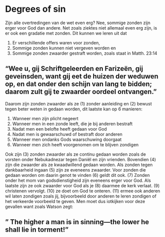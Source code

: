 # Degrees of sin

Zijn alle overtredingen van de wet even erg? Nee, sommige zonden zijn erger voor God dan andere. Net zoals ziektes niet allemaal even erg zijn, is er ook een gradatie met zonden. Dit kunnen we leren uit dat 
1.	Er verschillende offers waren voor zonden,
2.	Sommige zonden kunnen niet vergeven worden en
3.	Sommige zonden zwaarder gestraft worden, zoals staat in Matth. 23:14
##  “Wee u, gij Schriftgeleerden en Farizeën, gij geveinsden, want gij eet de huizen der weduwen op, en dat onder den schijn van lang te bidden; daarom zult gij te zwaarder oordeel ontvangen.”
Daarom zijn zonden zwaarder als ze (1) zonder aanleiding en (2) bewust tegen beter weten in gedaan worden, dit laatste kan op 6 manieren:
1.	Wanneer men zijn plicht negeert
2.	Wanneer men in een zonde leeft, die je bij anderen bestraft
3.	Nadat men een belofte heeft gedaan voor God
4.	Nadat men is gewaarschuwd of bestraft door anderen
5.	Wanneer men ondanks Gods waarschuwing doorgaat
6.	Wanneer men zich heeft voorgenomen om te blijven zondigen

Ook zijn (3) zonden zwaarder als ze continu gedaan worden zoals de vorsten onder Nebukadnezar tegen Daniël en zijn vrienden. Bovendien (4) zijn die zwaarder als ze kwaadwillend gedaan worden. Als zonden tegen dankbaarheid ingaan (5) zijn ze eveneens zwaarder. Voor zonden die gedaan worden om daarin genot te vinden (6) geldt dit ook. (7) Zonden onder het mom van godsdienstigheid zijn eveneens erger voor God. Als laatste zijn ze ook zwaarder voor God als je
(8)	daarmee de kerk verlaat.
(9)	christenen vervolgt.
(10)	ze doet om God te onteren.
(11)	ermee ook anderen wil laten zondigen zoals jij, bijvoorbeeld door anderen te leren zondigen of het verkeerde voorbeeld te geven. Men moet dus iotkijken voor deze gevallen want zoals Watson zegt:
## ” The higher a man is in sinning—the lower he shall lie in torment!” 
